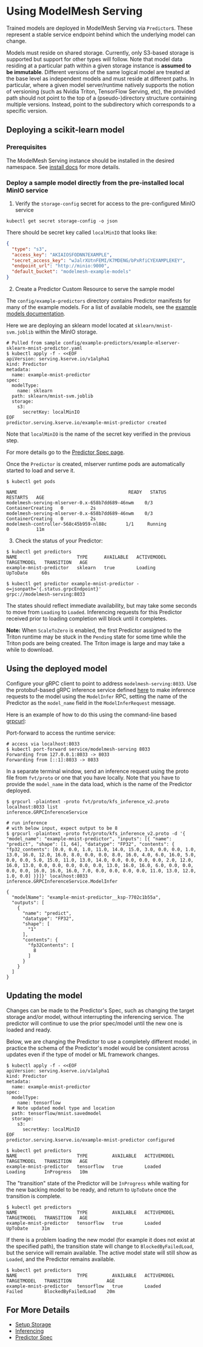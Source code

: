 # Using ModelMesh Serving

Trained models are deployed in ModelMesh Serving via `Predictor`s. These represent a stable service endpoint behind which the underlying model can change.

Models must reside on shared storage. Currently, only S3-based storage is supported but support for other types will follow. Note that model data residing at a particular path within a given storage instance is **assumed to be immutable**. Different versions of the same logical model are treated at the base level as independent models and must reside at different paths. In particular, where a given model server/runtime natively supports the notion of versioning (such as Nvidia Triton, TensorFlow Serving, etc), the provided path should not point to the top of a (pseudo-)directory structure containing multiple versions. Instead, point to the subdirectory which corresponds to a specific version.

## Deploying a scikit-learn model

### Prerequisites

The ModelMesh Serving instance should be installed in the desired namespace. See [install docs](../install/install-script.md) for more details.

### Deploy a sample model directly from the pre-installed local MinIO service

1. Verify the `storage-config` secret for access to the pre-configured MinIO service

```
kubectl get secret storage-config -o json
```

There should be secret key called `localMinIO` that looks like:

```json
{
  "type": "s3",
  "access_key": "AKIAIOSFODNN7EXAMPLE",
  "secret_access_key": "wJalrXUtnFEMI/K7MDENG/bPxRfiCYEXAMPLEKEY",
  "endpoint_url": "http://minio:9000",
  "default_bucket": "modelmesh-example-models"
}
```

2. Create a Predictor Custom Resource to serve the sample model

The `config/example-predictors` directory contains Predictor manifests for many of the example models. For a list of available models, see the [example models documentation](../example-models.md#available-models).

Here we are deploying an sklearn model located at `sklearn/mnist-svm.joblib` within the MinIO storage.

```shell
# Pulled from sample config/example-predictors/example-mlserver-sklearn-mnist-predictor.yaml
$ kubectl apply -f - <<EOF
apiVersion: serving.kserve.io/v1alpha1
kind: Predictor
metadata:
  name: example-mnist-predictor
spec:
  modelType:
    name: sklearn
  path: sklearn/mnist-svm.joblib
  storage:
    s3:
      secretKey: localMinIO
EOF
predictor.serving.kserve.io/example-mnist-predictor created
```

Note that `localMinIO` is the name of the secret key verified in the previous step.

For more details go to the [Predictor Spec page](predictor-spec.md).

Once the `Predictor` is created, mlserver runtime pods are automatically started to load and serve it.

```shell
$ kubectl get pods

NAME                                         READY   STATUS              RESTARTS   AGE
modelmesh-serving-mlserver-0.x-658b7dd689-46nwm    0/3     ContainerCreating   0          2s
modelmesh-serving-mlserver-0.x-658b7dd689-46nwm    0/3     ContainerCreating   0          2s
modelmesh-controller-568c45b959-nl88c       1/1     Running             0          11m
```

3. Check the status of your Predictor:

```shell
$ kubectl get predictors
NAME                      TYPE      AVAILABLE   ACTIVEMODEL   TARGETMODEL   TRANSITION   AGE
example-mnist-predictor   sklearn   true        Loading                     UpToDate     60s

$ kubectl get predictor example-mnist-predictor -o=jsonpath='{.status.grpcEndpoint}'
grpc://modelmesh-serving:8033
```

The states should reflect immediate availability, but may take some seconds to move from `Loading` to `Loaded`.
Inferencing requests for this Predictor received prior to loading completion will block until it completes.

<InlineNotification>

**Note:** When `ScaleToZero` is enabled, the first Predictor assigned to the Triton runtime may be stuck in the `Pending` state for some time while the Triton pods are being created. The Triton image is large and may take a while to download.

</InlineNotification>

## Using the deployed model

Configure your gRPC client to point to address `modelmesh-serving:8033`. Use the protobuf-based gRPC inference service defined [here](https://github.com/kubeflow/kfserving/blob/master/docs/predict-api/v2/required_api.md#grpc)
to make inference requests to the model using the `ModelInfer` RPC, setting the name of the Predictor as the `model_name` field in the `ModelInferRequest` message.

Here is an example of how to do this using the command-line based [grpcurl](https://github.com/fullstorydev/grpcurl):

Port-forward to access the runtime service:

```shell
# access via localhost:8033
$ kubectl port-forward service/modelmesh-serving 8033
Forwarding from 127.0.0.1:8033 -> 8033
Forwarding from [::1]:8033 -> 8033
```

In a separate terminal window, send an inference request using the proto file from `fvt/proto` or one that you have locally. Note that you have to provide the `model_name` in the data load, which is the name of the Predictor deployed.

```shell
$ grpcurl -plaintext -proto fvt/proto/kfs_inference_v2.proto localhost:8033 list
inference.GRPCInferenceService

# run inference
# with below input, expect output to be 8
$ grpcurl -plaintext -proto fvt/proto/kfs_inference_v2.proto -d '{ "model_name": "example-mnist-predictor", "inputs": [{ "name": "predict", "shape": [1, 64], "datatype": "FP32", "contents": { "fp32_contents": [0.0, 0.0, 1.0, 11.0, 14.0, 15.0, 3.0, 0.0, 0.0, 1.0, 13.0, 16.0, 12.0, 16.0, 8.0, 0.0, 0.0, 8.0, 16.0, 4.0, 6.0, 16.0, 5.0, 0.0, 0.0, 5.0, 15.0, 11.0, 13.0, 14.0, 0.0, 0.0, 0.0, 0.0, 2.0, 12.0, 16.0, 13.0, 0.0, 0.0, 0.0, 0.0, 0.0, 13.0, 16.0, 16.0, 6.0, 0.0, 0.0, 0.0, 0.0, 16.0, 16.0, 16.0, 7.0, 0.0, 0.0, 0.0, 0.0, 11.0, 13.0, 12.0, 1.0, 0.0] }}]}' localhost:8033 inference.GRPCInferenceService.ModelInfer

{
  "modelName": "example-mnist-predictor__ksp-7702c1b55a",
  "outputs": [
    {
      "name": "predict",
      "datatype": "FP32",
      "shape": [
        "1"
      ],
      "contents": {
        "fp32Contents": [
          8
        ]
      }
    }
  ]
}
```

## Updating the model

Changes can be made to the Predictor's Spec, such as changing the target storage and/or model, without interrupting the inferencing service.
The predictor will continue to use the prior spec/model until the new one is loaded and ready.

Below, we are changing the Predictor to use a completely different model, in practice the schema of the Predictor's model would be consistent across updates even if the type of model or ML framework changes.

```shell
$ kubectl apply -f - <<EOF
apiVersion: serving.kserve.io/v1alpha1
kind: Predictor
metadata:
  name: example-mnist-predictor
spec:
  modelType:
    name: tensorflow
  # Note updated model type and location
  path: tensorflow/mnist.savedmodel
  storage:
    s3:
      secretKey: localMinIO
EOF
predictor.serving.kserve.io/example-mnist-predictor configured

$ kubectl get predictors
NAME                      TYPE         AVAILABLE   ACTIVEMODEL   TARGETMODEL   TRANSITION   AGE
example-mnist-predictor   tensorflow   true        Loaded        Loading       InProgress   10m
```

The "transition" state of the Predictor will be `InProgress` while waiting for the new backing model to be ready,
and return to `UpToDate` once the transition is complete.

```shell
$ kubectl get predictors
NAME                      TYPE         AVAILABLE   ACTIVEMODEL   TARGETMODEL   TRANSITION   AGE
example-mnist-predictor   tensorflow   true        Loaded                      UpToDate     31m
```

If there is a problem loading the new model (for example it does not exist at the specified path), the transition state will
change to `BlockedByFailedLoad`, but the service will remain available. The active model state will still show as `Loaded`, and the
Predictor remains available.

```shell
$ kubectl get predictors
NAME                      TYPE         AVAILABLE   ACTIVEMODEL   TARGETMODEL   TRANSITION             AGE
example-mnist-predictor   tensorflow   true        Loaded        Failed        BlockedByFailedLoad    20m
```

## For More Details

- [Setup Storage](storage.md)
- [Inferencing](inference.md)
- [Predictor Spec](predictor-spec.md)
